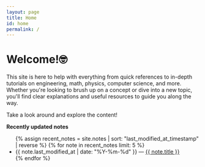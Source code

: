 ```yaml
---
layout: page
title: Home
id: home
permalink: /
---
```


# Welcome!🤓

This site is here to help with everything from quick references to in-depth tutorials on engineering, math, physics, computer science, and more. Whether you're looking to brush up on a concept or dive into a new topic, you'll find clear explanations and useful resources to guide you along the way.

Take a look around and explore the content!


<strong>Recently updated notes</strong>

<ul>
  {% assign recent_notes = site.notes | sort: "last_modified_at_timestamp" | reverse %}
  {% for note in recent_notes limit: 5 %}
    <li>
      {{ note.last_modified_at | date: "%Y-%m-%d" }} — <a class="internal-link" href="{{ site.baseurl }}{{ note.url }}">{{ note.title }}</a>
    </li>
  {% endfor %}
</ul>

<style>
  .wrapper {
    max-width: 46em;
  }
</style>
